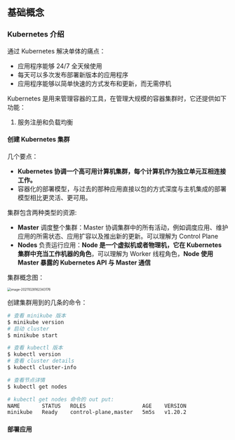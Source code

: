 ## 基础概念

### Kubernetes 介绍

通过 Kubernetes 解决单体的痛点：

- 应用程序能够 24/7 全天候使用
- 每天可以多次发布部署新版本的应用程序
- 应用程序能够以简单快速的方式发布和更新，而无需停机



Kubernetes 是用来管理容器的工具，在管理大规模的容器集群时，它还提供如下功能：

1. 服务注册和负载均衡





#### 创建 Kubernetes 集群

几个要点：

* **Kubernetes 协调一个高可用计算机集群，每个计算机作为独立单元互相连接工作。**
* 容器化的部署模型，与过去的那种应用直接以包的方式深度与主机集成的部署模型相比更灵活、更可用。



集群包含两种类型的资源:

- **Master** 调度整个集群：Master 协调集群中的所有活动，例如调度应用、维护应用的所需状态、应用扩容以及推出新的更新。可以理解为 Control Plane
- **Nodes** 负责运行应用：**Node 是一个虚拟机或者物理机，它在 Kubernetes 集群中充当工作机器的角色**，可以理解为 Worker 线程角色，**Node 使用 Master 暴露的 Kubernetes API 与 Master 通信**



集群概念图：

<img src="https://pcloud-1258173945.cos.ap-guangzhou.myqcloud.com/uPic/image-20211028162343176.png" alt="image-20211028162343176" style="zoom:50%;" />



创建集群用到的几条的命令：

```sh
# 查看 minikube 版本
$ minikube version
# 启动 cluster 
$ minikube start

# 查看 kubectl 版本
$ kubectl version
# 查看 cluster details 
$ kubectl cluster-info

# 查看节点详情
$ kubectl get nodes

# kubectl get nodes 命令的 out put:
NAME       STATUS   ROLES                  AGE    VERSION
minikube   Ready    control-plane,master   5m5s   v1.20.2
```



#### 部署应用


